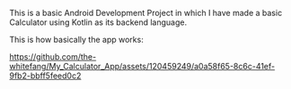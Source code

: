 This is a basic Android Development Project in which I have made a basic Calculator using Kotlin as its backend language.

This is how basically the app works:


https://github.com/the-whitefang/My_Calculator_App/assets/120459249/a0a58f65-8c6c-41ef-9fb2-bbff5feed0c2



